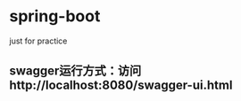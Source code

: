 # spring-boot
just for practice
## swagger运行方式：访问http://localhost:8080/swagger-ui.html
[foo]: http://localhost:8080/swagger-ui.html 